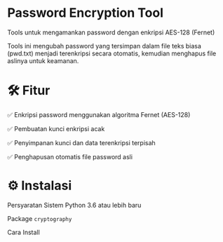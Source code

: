 # Password Encryption Tool
Tools untuk mengamankan password dengan enkripsi AES-128 (Fernet)

Tools ini mengubah password yang tersimpan dalam file teks biasa (pwd.txt) menjadi terenkripsi secara otomatis, kemudian menghapus file aslinya untuk keamanan.

# 🛠 Fitur
✅ Enkripsi password menggunakan algoritma Fernet (AES-128)

✅ Pembuatan kunci enkripsi acak

✅ Penyimpanan kunci dan data terenkripsi terpisah

✅ Penghapusan otomatis file password asli

# ⚙️ Instalasi
Persyaratan Sistem
Python 3.6 atau lebih baru

Package `cryptography`

Cara Install
